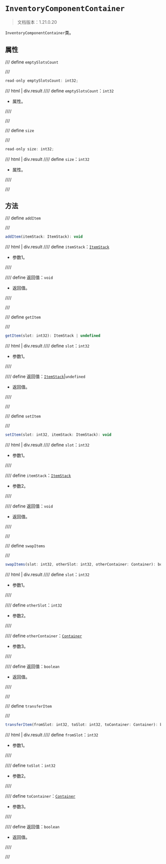 # `InventoryComponentContainer`

> 文档版本：1.21.0.20

`InventoryComponentContainer`类。

## 属性

/// define
`emptySlotsCount`


///

```js
read-only emptySlotsCount: int32;
```

/// html | div.result
//// define
`emptySlotsCount`：`int32`

- 属性。


////

///


/// define
`size`


///

```js
read-only size: int32;
```

/// html | div.result
//// define
`size`：`int32`

- 属性。


////

///


## 方法

/// define
`addItem`


///

```js
addItem(itemStack: ItemStack): void
```

/// html | div.result
//// define
`itemStack`：[`ItemStack`](./itemstack.md)

- 参数1。


////

//// define
返回值：`void`

- 返回值。


////

///


/// define
`getItem`


///

```js
getItem(slot: int32): ItemStack | undefined
```

/// html | div.result
//// define
`slot`：`int32`

- 参数1。


////

//// define
返回值：[`ItemStack`](./itemstack.md)|`undefined`

- 返回值。


////

///


/// define
`setItem`


///

```js
setItem(slot: int32, itemStack: ItemStack): void
```

/// html | div.result
//// define
`slot`：`int32`

- 参数1。


////

//// define
`itemStack`：[`ItemStack`](./itemstack.md)

- 参数2。


////

//// define
返回值：`void`

- 返回值。


////

///


/// define
`swapItems`


///

```js
swapItems(slot: int32, otherSlot: int32, otherContainer: Container): boolean
```

/// html | div.result
//// define
`slot`：`int32`

- 参数1。


////

//// define
`otherSlot`：`int32`

- 参数2。


////

//// define
`otherContainer`：[`Container`](./container.md)

- 参数3。


////

//// define
返回值：`boolean`

- 返回值。


////

///


/// define
`transferItem`


///

```js
transferItem(fromSlot: int32, toSlot: int32, toContainer: Container): boolean
```

/// html | div.result
//// define
`fromSlot`：`int32`

- 参数1。


////

//// define
`toSlot`：`int32`

- 参数2。


////

//// define
`toContainer`：[`Container`](./container.md)

- 参数3。


////

//// define
返回值：`boolean`

- 返回值。


////

///

